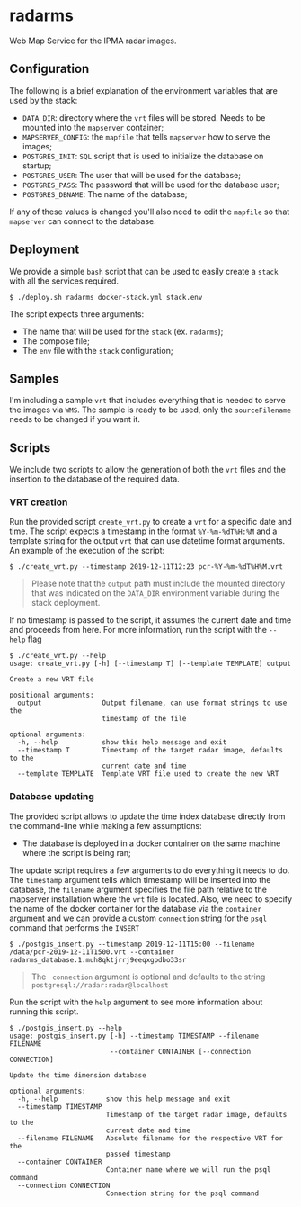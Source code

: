 # radarms

Web Map Service for the IPMA radar images.

## Configuration

The following is a brief explanation of the environment variables
that are used by the stack:

* `DATA_DIR`: directory where the `vrt` files will be stored. Needs to be mounted
into the `mapserver` container;
* `MAPSERVER_CONFIG`: the `mapfile` that tells `mapserver` how to serve the images;
* `POSTGRES_INIT`: `SQL` script that is used to initialize the database on startup;
* `POSTGRES_USER`: The user that will be used for the database;
* `POSTGRES_PASS`: The password that will be used for the database user;
* `POSTGRES_DBNAME`: The name of the database;

If any of these values is changed you'll also need to edit the `mapfile` so
that `mapserver` can connect to the database.

## Deployment

We provide a simple `bash` script that can be used to easily create a `stack` with
all the services required.

```
$ ./deploy.sh radarms docker-stack.yml stack.env
```

The script expects three arguments:

* The name that will be used for the `stack` (ex. `radarms`);
* The compose file;
* The `env` file with the `stack` configuration;

## Samples

I'm including a sample `vrt` that includes everything that is needed to serve the
images via `WMS`. The sample is ready to be used, only the `sourceFilename` needs
to be changed if you want it.

## Scripts

We include two scripts to allow the generation of both the `vrt` files and the
insertion to the database of the required data.

### VRT creation

Run the provided script `create_vrt.py` to create a `vrt` for a specific date and time.
The script expects a timestamp in the format `%Y-%m-%dT%H:%M` and a template string for
the output `vrt` that can use datetime format arguments. An example of the execution of
the script:

```
$ ./create_vrt.py --timestamp 2019-12-11T12:23 pcr-%Y-%m-%dT%H%M.vrt
```

> Please note that the `output` path must include the mounted directory that was indicated
> on the `DATA_DIR` environment variable during the stack deployment.

If no timestamp is passed to the script, it assumes the current date and time and proceeds
from here. For more information, run the script with the `--help` flag

```
$ ./create_vrt.py --help
usage: create_vrt.py [-h] [--timestamp T] [--template TEMPLATE] output

Create a new VRT file

positional arguments:
  output               Output filename, can use format strings to use the
                       timestamp of the file

optional arguments:
  -h, --help           show this help message and exit
  --timestamp T        Timestamp of the target radar image, defaults to the
                       current date and time
  --template TEMPLATE  Template VRT file used to create the new VRT
```

### Database updating

The provided script allows to update the time index database directly from the command-line
while making a few assumptions:

* The database is deployed in a docker container on the same machine where the
script is being ran;

The update script requires a few arguments to do everything it needs to do. The `timestamp`
argument tells which timestamp will be inserted into the database, the `filename` argument
specifies the file path relative to the mapserver installation where the `vrt` file is
located. Also, we need to specify the name of the docker container for the database via the
`container` argument and we can provide a custom `connection` string for the `psql` command
that performs the `INSERT`

```
$ ./postgis_insert.py --timestamp 2019-12-11T15:00 --filename /data/pcr-2019-12-11T1500.vrt --container radarms_database.1.muh8qktjrrj9eeqxgpdbo33sr
```

> The ` connection` argument is optional and defaults to the string
> `postgresql://radar:radar@localhost`

Run the script with the `help` argument to see more information about running this script.

```
$ ./postgis_insert.py --help
usage: postgis_insert.py [-h] --timestamp TIMESTAMP --filename FILENAME
                         --container CONTAINER [--connection CONNECTION]

Update the time dimension database

optional arguments:
  -h, --help            show this help message and exit
  --timestamp TIMESTAMP
                        Timestamp of the target radar image, defaults to the
                        current date and time
  --filename FILENAME   Absolute filename for the respective VRT for the
                        passed timestamp
  --container CONTAINER
                        Container name where we will run the psql command
  --connection CONNECTION
                        Connection string for the psql command
```
